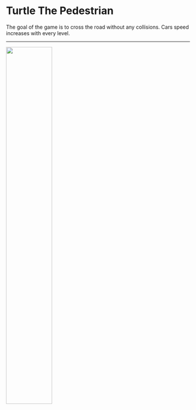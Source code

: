 # Turtle The Pedestrian

The goal of the game is to cross the road without any collisions. Cars speed increases with every level.

**********************
<img src="https://user-images.githubusercontent.com/81178716/230802344-191eb9ca-e7ab-4d08-852e-35033a9a9073.png" width=50% height=50%>
